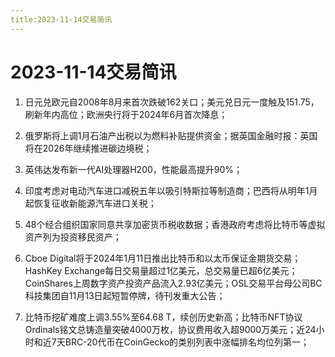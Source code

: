 ```yaml
---
title:2023-11-14交易简讯
---
```

# 2023-11-14交易简讯
1. 日元兑欧元自2008年8月来首次跌破162关口；美元兑日元一度触及151.75，刷新年内高位；欧洲央行将于2024年6月首次降息；

2. 俄罗斯将上调1月石油产出税以为燃料补贴提供资金；据英国金融时报：英国将在2026年继续推进碳边境税；

3. 英伟达发布新一代AI处理器H200，性能最高提升90%；

4. 印度考虑对电动汽车进口减税五年以吸引特斯拉等制造商；巴西将从明年1月起恢复征收新能源汽车进口关税；

5. 48个经合组织国家同意共享加密货币税收数据；香港政府考虑将比特币等虚拟资产列为投资移民资产；

6. Cboe Digital将于2024年1月11日推出比特币和以太币保证金期货交易；HashKey Exchange每日交易量超过1亿美元，总交易量已超6亿美元；CoinShares上周数字资产投资产品流入2.93亿美元；OSL交易平台母公司BC科技集团自11月13日起短暂停牌，待刊发重大公告；

7. 比特币挖矿难度上调3.55%至64.68 T，续创历史新高；比特币NFT协议Ordinals铭文总铸造量突破4000万枚，协议费用收入超9000万美元；近24小时和近7天BRC-20代币在CoinGecko的类别列表中涨幅排名均位列第一；